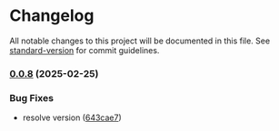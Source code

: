 # Changelog

All notable changes to this project will be documented in this file. See [standard-version](https://github.com/conventional-changelog/standard-version) for commit guidelines.

### [0.0.8](https://github.com/iacomputer/api-rest/compare/v0.0.7...v0.0.8) (2025-02-25)


### Bug Fixes

* resolve version ([643cae7](https://github.com/iacomputer/api-rest/commit/643cae7c6f8c691206ba4703275b8f631b61053e))
